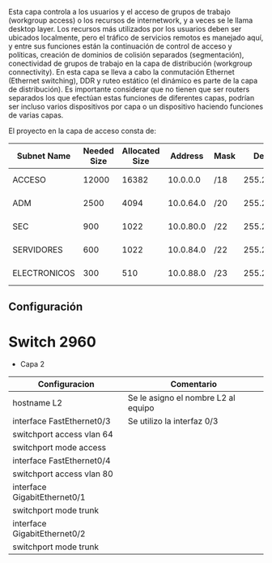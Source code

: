 Esta capa controla a los usuarios y el acceso de grupos de trabajo (workgroup access) o los recursos de internetwork, y a veces se le llama desktop layer. Los recursos más utilizados por los usuarios deben ser ubicados localmente, pero el tráfico de servicios remotos es manejado aquí, y entre sus funciones están la continuación de control de acceso y políticas, creación de dominios de colisión separados (segmentación), conectividad de grupos de trabajo en la capa de distribución (workgroup connectivity). En esta capa se lleva a cabo la conmutación Ethernet (Ethernet switching), DDR y ruteo estático (el dinámico es parte de la capa de distribución). Es importante considerar que no tienen que ser routers separados los que efectúan estas funciones de diferentes capas, podrían ser incluso varios dispositivos por capa o un dispositivo haciendo funciones de varias capas.

El proyecto en la capa de acceso consta de:

Subnet Name|	Needed   Size|	Allocated Size|	Address|	Mask|	Dec Mask|	Assignable Range|	Broadcast
--------- | ------------- | -------------- | ------ | ------ | --------- | ----------------- | ------------
ACCESO|	12000|	16382|	10.0.0.0|	/18|	255.255.192.0|	10.0.0.1 - 10.0.63.254 |	10.0.63.255
ADM|	2500|	4094 |	10.0.64.0 |	/20 |	255.255.240.0|	10.0.64.1 - 10.0.79.254|	10.0.79.255
SEC|	900|	1022|	10.0.80.0|	/22|	255.255.252.0|	10.0.80.1 - 10.0.83.254|	10.0.83.255
SERVIDORES|	600|	1022|	10.0.84.0|	/22|	255.255.252.0|	10.0.84.1 - 10.0.87.254|	10.0.87.255
ELECTRONICOS|	300|	510|	10.0.88.0|	/23|	255.255.254.0|	10.0.88.1 - 10.0.89.254|	10.0.89.255|

## Configuración

# Switch 2960
- Capa 2

Configuracion| Comentario|
-------------|-----------|
hostname L2 | Se le asigno el nombre L2 al equipo |
interface FastEthernet0/3 | Se utilizo la interfaz 0/3 
 switchport access vlan 64| 
 switchport mode access|
interface FastEthernet0/4|
 switchport access vlan 80|
interface GigabitEthernet0/1|
 switchport mode trunk|
interface GigabitEthernet0/2|
 switchport mode trunk|